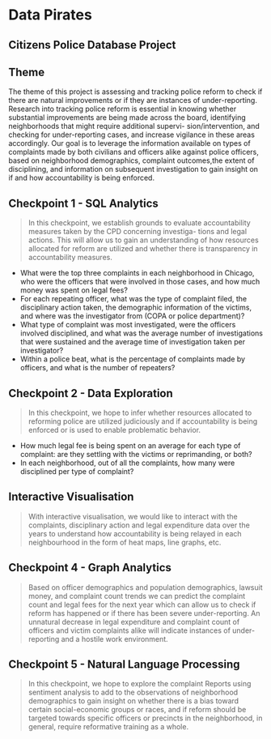 # Data Pirates
## Citizens Police Database Project 

## Theme

The theme of this project is assessing and tracking police reform to check if there are natural improvements or if they are instances of under-reporting. Research into tracking police reform is essential in knowing whether substantial improvements are being made across the board, identifying neighborhoods that might require additional supervi- sion/intervention, and checking for under-reporting cases, and increase vigilance in these areas accordingly.
Our goal is to leverage the information available on types of complaints made by both civilians and officers alike against police officers, based on neighborhood demographics, complaint outcomes,the extent of disciplining, and information on subsequent investigation to gain insight on if and how accountability is being enforced.

## Checkpoint 1 - SQL Analytics

> In this checkpoint, we establish grounds to evaluate accountability measures taken by the CPD concerning investiga- tions and legal actions. This will allow us to gain an understanding of how resources allocated for reform are utilized and whether there is transparency in accountability measures.

- What were the top three complaints in each neighborhood in Chicago, who were the officers that were involved in those cases, and how much money was spent on legal fees?
- For each repeating officer, what was the type of complaint filed, the disciplinary action taken, the demographic information of the victims, and where was the investigator from (COPA or police department)?
- What type of complaint was most investigated, were the officers involved disciplined, and what was the average number of investigations that were sustained and the average time of investigation taken per investigator?
- Within a police beat, what is the percentage of complaints made by officers, and what is the number of repeaters?

## Checkpoint 2 - Data Exploration

> In this checkpoint, we hope to infer whether resources allocated to reforming police are utilized judiciously and if accountability is being enforced or is used to enable problematic behavior.

- How much legal fee is being spent on an average for each type of complaint: are they settling with the victims or reprimanding, or both?
- In each neighborhood, out of all the complaints, how many were disciplined per type of complaint?

## Interactive Visualisation 

> With interactive visualisation, we would like to interact with the complaints, disciplinary action and legal expenditure data over the years to understand how accountability is being relayed in each neighbourhood in the form of heat maps, line graphs, etc.

## Checkpoint 4 - Graph Analytics

> Based on officer demographics and population demographics, lawsuit money, and complaint count trends we can predict the complaint count and legal fees for the next year which can allow us to check if reform has happened or if there has been severe under-reporting.
An unnatural decrease in legal expenditure and complaint count of officers and victim complaints alike will indicate instances of under-reporting and a hostile work environment.

## Checkpoint 5 - Natural Language Processing

> In this checkpoint, we hope to explore the complaint Reports using sentiment analysis to add to the observations of neighborhood demographics to gain insight on whether there is a bias toward certain social-economic groups or races, and if reform should be targeted towards specific officers or precincts in the neighborhood, in general, require reformative training as a whole.
